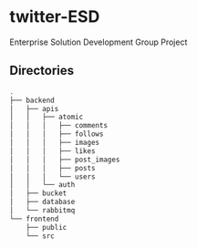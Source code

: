 # twitter-ESD
Enterprise Solution Development Group Project

## Directories
```bash
.
├── backend
│   ├── apis
│   │   ├── atomic
│   │   │   ├── comments
│   │   │   ├── follows
│   │   │   ├── images
│   │   │   ├── likes
│   │   │   ├── post_images
│   │   │   ├── posts
│   │   │   └── users
│   │   └── auth
│   ├── bucket
│   ├── database
│   └── rabbitmq
└── frontend
    ├── public
    └── src
```
